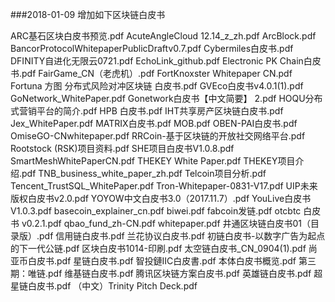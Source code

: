 ###2018-01-09 增加如下区块链白皮书

ARC基石区块白皮书预览.pdf
AcuteAngleCloud 12.14_z_zh.pdf
ArcBlock.pdf
BancorProtocolWhitepaperPublicDraftv0.7.pdf
Cybermiles白皮书.pdf
DFINITY自进化无限云0721.pdf
EchoLink_github.pdf
Electronic PK Chain白皮书.pdf
FairGame_CN（老虎机）.pdf
FortKnoxster Whitepaper CN.pdf
Fortuna 方图 分布式风险对冲区块链 白皮书.pdf
GVEco白皮书v4.0.1(1).pdf
GoNetwork_WhitePaper.pdf
Gonetwork白皮书【中文简要】 2.pdf
HOQU分布式营销平台的简介.pdf
HPB 白皮书.pdf
IHT共享房产区块链白皮书.pdf
Jex_WhitePaper.pdf
MATRIX白皮书.pdf
MOB.pdf
OBEN-PAI白皮书.pdf
OmiseGO-CNwhitepaper.pdf
RRCoin-基于区块链的开放社交网络平台.pdf
Rootstock (RSK)项目资料.pdf
SHE项目白皮书V1.0.8.pdf
SmartMeshWhitePaperCN.pdf
THEKEY White Paper.pdf
THEKEY项目介绍.pdf
TNB_business_white_paper_zh.pdf
Telcoin项目分析.pdf
Tencent_TrustSQL_WhitePaper.pdf
Tron-Whitepaper-0831-V17.pdf
UIP未来版权白皮书v2.0.pdf
YOYOW中文白皮书3.0（2017.11.7）.pdf
YouLive白皮书V1.0.3.pdf
basecoin_explainer_cn.pdf
biwei.pdf
fabcoin发链.pdf
otcbtc 白皮书 v0.2.1.pdf
qbao_fund_zh-CN.pdf
whitepaper.pdf
井通区块链白皮书01（目录版）.pdf
信用链白皮书.pdf
兰花协议白皮书.pdf
初链白皮书-以数字广告为起点的下一代公链.pdf
区块白皮书1014-印刷.pdf
太空链白皮书_CN_0904(1).pdf
尚亚币白皮书.pdf
星链白皮书.pdf
智投鏈IIC白皮書.pdf
本体白皮书概览.pdf
第三期：唯链.pdf
维基链白皮书.pdf
腾讯区块链方案白皮书.pdf
英雄链白皮书.pdf
超星链白皮书.pdf
（中文）Trinity Pitch Deck.pdf


